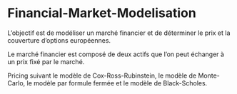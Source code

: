# Financial-Market-Modelisation

L’objectif est de modéliser un marché financier et de déterminer le prix et la couverture d’options européennes.

Le marché financier est composé de deux actifs que l’on peut échanger à un prix fixé par le marché.

Pricing suivant le modèle de Cox-Ross-Rubinstein, le modèle de Monte-Carlo, le modèle par formule fermée et le modèle de Black-Scholes.
